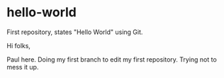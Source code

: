 # hello-world
First repository, states "Hello World" using Git.

Hi folks,

Paul here. Doing my first branch to edit my first repository. Trying not to mess it up.
